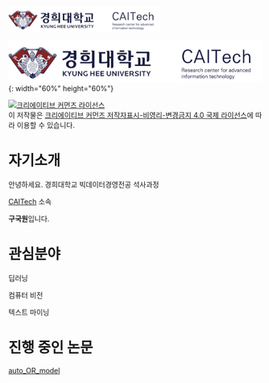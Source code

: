<img src="./miscellaneous/logo.png" width="60%" height="60%">

![logo](/miscellaneous/logo.png){: width="60%" height="60%"}

<a rel="license" href="http://creativecommons.org/licenses/by-nc-nd/4.0/"><img alt="크리에이티브 커먼즈 라이선스" style="border-width:0" src="https://i.creativecommons.org/l/by-nc-nd/4.0/88x31.png" /></a><br />이 저작물은 <a rel="license" href="http://creativecommons.org/licenses/by-nc-nd/4.0/">크리에이티브 커먼즈 저작자표시-비영리-변경금지 4.0 국제 라이선스</a>에 따라 이용할 수 있습니다.

# 자기소개

안녕하세요. 경희대학교 빅데이터경영전공 석사과정 

[CAITech](http://caitech.khu.ac.kr/) 소속

**구국원**입니다.<br>


# 관심분야

딥러닝

컴퓨터 비전

텍스트 마이닝


# 진행 중인 논문
[auto_OR_model](/auto_OR_model)